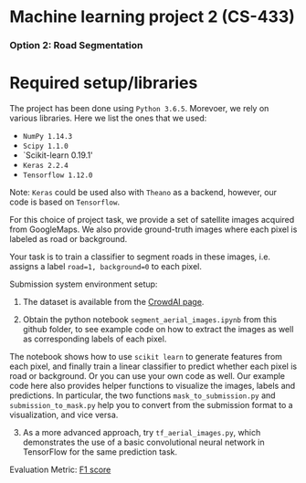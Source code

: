 # Machine learning project 2 (CS-433)
### Option 2: Road Segmentation


# Required setup/libraries
The project has been done using `Python 3.6.5`. Morevoer, we rely on various libraries. Here we list the ones that we used:
* `NumPy 1.14.3`
* `Scipy 1.1.0`
* `Scikit-learn 0.19.1'
* `Keras 2.2.4`
* `Tensorflow 1.12.0`

Note: `Keras` could be used also with `Theano` as a backend, however, our code is based on `Tensorflow`.

For this choice of project task, we provide a set of satellite images acquired 
from GoogleMaps. We also provide ground-truth images where each pixel is labeled 
as road or background. 

Your task is to train a classifier to segment roads in these images, i.e. 
assigns a label `road=1, background=0` to each pixel.

Submission system environment setup:

1. The dataset is available from the 
[CrowdAI page](https://www.crowdai.org/challenges/epfl-ml-road-segmentation).

2. Obtain the python notebook `segment_aerial_images.ipynb` from this github 
folder, to see example code on how to extract the images as well as 
corresponding labels of each pixel.

The notebook shows how to use `scikit learn` to generate features from each 
pixel, and finally train a linear classifier to predict whether each pixel is 
road or background. Or you can use your own code as well. Our example code here 
also provides helper functions to visualize the images, labels and predictions. 
In particular, the two functions `mask_to_submission.py` and 
`submission_to_mask.py` help you to convert from the submission format to a 
visualization, and vice versa.

3. As a more advanced approach, try `tf_aerial_images.py`, which demonstrates 
the use of a basic convolutional neural network in TensorFlow for the same 
prediction task.

Evaluation Metric:
 [F1 score](https://en.wikipedia.org/wiki/F1_score)

